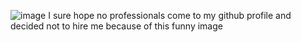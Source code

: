 ![image](https://user-images.githubusercontent.com/44273976/142671046-d8f71da1-d640-4b46-a192-310ec5ef6d85.png)
I sure hope no professionals come to my github profile and decided not to hire me because of this funny image
<!---
michaelknudsen/michaelknudsen is a ✨ special ✨ repository because its `README.md` (this file) appears on your GitHub profile.
You can click the Preview link to take a look at your changes.
--->
